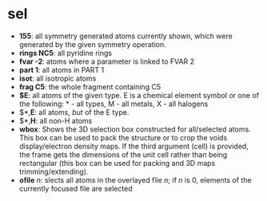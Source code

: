 # sel

 * **155**: all symmetry generated atoms currently shown, which were generated by the given symmetry operation.
 * **rings NC5**: all pyridine rings
 * **fvar -2**: atoms where a parameter is linked to FVAR 2
 * **part 1**: all atoms in PART 1
 * **isot**: all isotropic atoms
 * **frag C5**: the whole fragment containing C5
 * **$E**: all atoms of the given type. E is a chemical element symbol or one of the following: * - all types, M - all metals, X - all halogens
 * $*,**E**: all atoms, *but* of the E type.
 * $*,**H**: all non-H atoms
 * **wbox**: Shows the 3D selection box constructed for all/selected atoms. This box can be used to pack the structure or to crop the voids display/electron density maps. If the third argument (cell) is provided, the frame gets the dimensions of the unit cell rather than being rectangular (this box can be used for packing and 3D maps trimming/extending).
 * **ofile** *n*: slects all atoms in the overlayed file *n*; if *n* is 0, elements of the currently focused file are selected

